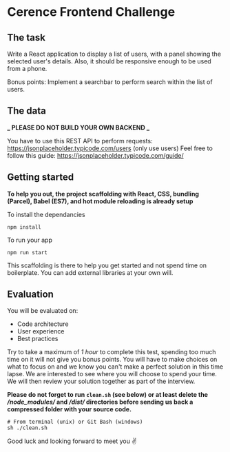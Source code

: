 # Cerence Frontend Challenge

## The task

Write a React application to display a list of users, with a panel showing the selected user's details.
Also, it should be responsive enough to be used from a phone.

Bonus points:
Implement a searchbar to perform search within the list of users.

## The data

**_ PLEASE DO NOT BUILD YOUR OWN BACKEND _**

You have to use this REST API to perform requests: https://jsonplaceholder.typicode.com/users (only use users)
Feel free to follow this guide: https://jsonplaceholder.typicode.com/guide/

## Getting started

**To help you out, the project scaffolding with React, CSS, bundling (Parcel), Babel (ES7), and hot module reloading is already setup**

To install the dependancies

```
npm install
```

To run your app

```
npm run start
```

This scaffolding is there to help you get started and not spend time on boilerplate. You can add external libraries at your own will.

## Evaluation

You will be evaluated on:

- Code architecture
- User experience
- Best practices

Try to take a maximum of _1 hour_ to complete this test, spending too much time on it will not give you bonus points.
You will have to make choices on what to focus on and we know you can't make a perfect solution in this time lapse. We are interested to see where you will choose to spend your time.
We will then review your solution together as part of the interview.

**Please do not forget to run `clean.sh` (see below) or at least delete the _/node_modules/_ and _/dist/_ directories before sending us back a compressed folder with your source code.**

```
# From terminal (unix) or Git Bash (windows)
sh ./clean.sh
```

Good luck and looking forward to meet you ✌️
